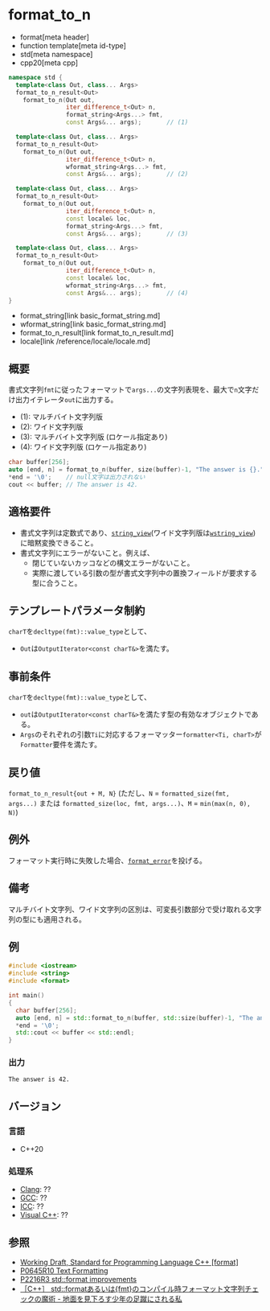 # format_to_n

* format[meta header]
* function template[meta id-type]
* std[meta namespace]
* cpp20[meta cpp]

```cpp
namespace std {
  template<class Out, class... Args>
  format_to_n_result<Out>
    format_to_n(Out out,
                iter_difference_t<Out> n,
                format_string<Args...> fmt,
                const Args&... args);       // (1)

  template<class Out, class... Args>
  format_to_n_result<Out>
    format_to_n(Out out,
                iter_difference_t<Out> n,
                wformat_string<Args...> fmt,
                const Args&... args);       // (2)

  template<class Out, class... Args>
  format_to_n_result<Out>
    format_to_n(Out out,
                iter_difference_t<Out> n,
                const locale& loc,
                format_string<Args...> fmt,
                const Args&... args);       // (3)

  template<class Out, class... Args>
  format_to_n_result<Out>
    format_to_n(Out out,
                iter_difference_t<Out> n,
                const locale& loc,
                wformat_string<Args...> fmt,
                const Args&... args);       // (4)
}
```
* format_string[link basic_format_string.md]
* wformat_string[link basic_format_string.md]
* format_to_n_result[link format_to_n_result.md]
* locale[link /reference/locale/locale.md]

## 概要

書式文字列`fmt`に従ったフォーマットで`args...`の文字列表現を、最大で`n`文字だけ出力イテレータ`out`に出力する。

* (1): マルチバイト文字列版
* (2): ワイド文字列版
* (3): マルチバイト文字列版 (ロケール指定あり)
* (4): ワイド文字列版 (ロケール指定あり)

```cpp
char buffer[256];
auto [end, n] = format_to_n(buffer, size(buffer)-1, "The answer is {}.", 42);
*end = '\0';    // null文字は出力されない
cout << buffer; // The answer is 42.
```

## 適格要件

* 書式文字列は定数式であり、[`string_view`](/reference/string_view/basic_string_view.md)(ワイド文字列版は[`wstring_view`](/reference/string_view/basic_string_view.md))に暗黙変換できること。
* 書式文字列にエラーがないこと。例えば、
    * 閉じていないカッコなどの構文エラーがないこと。
    * 実際に渡している引数の型が書式文字列中の置換フィールドが要求する型に合うこと。

## テンプレートパラメータ制約

`charT`を`decltype(fmt)::value_type`として、

* `Out`は`OutputIterator<const charT&>`を満たす。

## 事前条件

`charT`を`decltype(fmt)::value_type`として、

* `out`は`OutputIterator<const charT&>`を満たす型の有効なオブジェクトである。
* `Args`のそれぞれの引数`Ti`に対応するフォーマッター`formatter<Ti, charT>`が`Formatter`要件を満たす。

## 戻り値

`format_to_n_result{out + M, N}` (ただし、`N` = `formatted_size(fmt, args...)` または `formatted_size(loc, fmt, args...)`、`M` = `min(max(n, 0), N)`)

## 例外

フォーマット実行時に失敗した場合、[`format_error`](format_error.md)を投げる。

## 備考

マルチバイト文字列、ワイド文字列の区別は、可変長引数部分で受け取れる文字列の型にも適用される。

## 例
```cpp example
#include <iostream>
#include <string>
#include <format>

int main()
{
  char buffer[256];
  auto [end, n] = std::format_to_n(buffer, std::size(buffer)-1, "The answer is {}.", 42);
  *end = '\0';
  std::cout << buffer << std::endl;
}
```

### 出力
```
The answer is 42.
```

## バージョン
### 言語
- C++20

### 処理系
- [Clang](/implementation.md#clang): ??
- [GCC](/implementation.md#gcc): ??
- [ICC](/implementation.md#icc): ??
- [Visual C++](/implementation.md#visual_cpp): ??

## 参照

* [Working Draft, Standard for Programming Language C++ [format]](https://timsong-cpp.github.io/cppwp/format)
* [P0645R10 Text Formatting](http://www.open-std.org/jtc1/sc22/wg21/docs/papers/2019/p0645r10.html)
* [P2216R3 std::format improvements](http://www.open-std.org/jtc1/sc22/wg21/docs/papers/2021/p2216r3.html)
* [［C++］ std::formatあるいは{fmt}のコンパイル時フォーマット文字列チェックの魔術 - 地面を見下ろす少年の足蹴にされる私](https://onihusube.hatenablog.com/entry/2021/07/01/195912)
